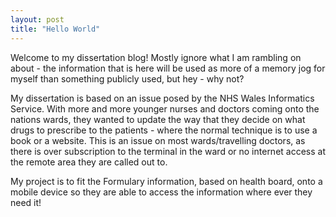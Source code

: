 ```yaml
---
layout: post
title: "Hello World"
---
```


Welcome to my dissertation blog! Mostly ignore what I am rambling on about - the information that is here will be used as more of a memory jog for myself than something publicly used, but hey - why not?

My dissertation is based on an issue posed by the NHS Wales Informatics Service. With more and more younger nurses and doctors coming onto the nations wards, they wanted to update the way that they decide on what drugs to prescribe to the patients - where the normal technique is to use a book or a website. This is an issue on most wards/travelling doctors, as there is over subscription to the terminal in the ward or no internet access at the remote area they are called out to.

My project is to fit the Formulary information, based on health board, onto a mobile device so they are able to access the information where ever they need it!
